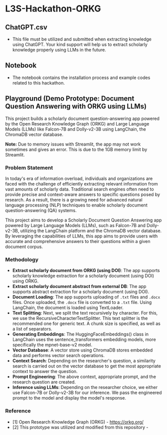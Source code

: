 # L3S-Hackathon-ORKG

## ChatGPT.csv

 - This file must be utilized and submitted when extracting knowledge using ChatGPT. Your kind support will help us to extract scholarly knowledge properly using LLMs in the future.

## Notebook

- The notebook contains the installation process and example codes related to this hackathon.  

## Playground (Demo Prototype: Document Question Answering with ORKG using LLMs)

This project builds a scholarly document question-answering app powered by the Open Research Knowledge Graph (ORKG) and Large Language Models (LLMs) like Falcon-7B and Dolly-v2-3B using LangChain, the ChromaDB vector database.

**Note:** Due to memory issues with Streamlit, the app may not work sometimes and gives an error. This is due to the 1GB memory limit by Streamlit.

### Problem Statement

In today's era of information overload, individuals and organizations are faced with the challenge of efficiently extracting relevant information from vast amounts of scholarly data. Traditional search engines often need to provide precise and context-aware answers to specific questions posed by research. As a result, there is a growing need for advanced natural language processing (NLP) techniques to enable scholarly document question-answering (QA) systems.

This project aims to develop a Scholarly Document Question Answering app powered by Large Language Models (LLMs), such as Falcon-7B and Dolly-v2-3B, utilizing the LangChain platform and the ChromaDB vector database. By leveraging the capabilities of LLMs, this app aims to provide users with accurate and comprehensive answers to their questions within a given document corpus.

### Methodology

- **Extract scholarly document from ORKG (using DOI)**: The app supports scholarly knowledge extraction for a scholarly document (using DOI) using ORKG.
- **Extract scholarly document abstract from external DB**: The app supports abstract extraction for a scholarly document (using DOI).
- **Document Loading**: The app supports uploading of `.txt` files and `.docx` files. Once uploaded, the `.docx` file is converted to a `.txt` file. Using LangChain, the document is loaded using TextLoader.
- **Text Splitting**: Next, we split the text recursively by character. For this, we use the RecursiveCharacterTextSplitter. This text splitter is the recommended one for generic text. A chunk size is specified, as well as a list of separators.
- **Generating Embeddings**: The HuggingFaceEmbeddings() class in LangChain uses the sentence_transformers embedding models, more specifically the mpnet-base-v2 model.
- **Vector Database**: A vector store using ChromaDB stores embedded data and performs vector search operations.
- **Context Search**: Depending on the researcher's question, a similarity search is carried out on the vector database to get the most appropriate context to answer the question.
- **Prompt Engineering**: The above context, appropriate prompt, and the research question are created.
- **Inference using LLMs**: Depending on the researcher choice, we either use Falcon-7B or Dolly-v2-3B for our inference. We pass the engineered prompt to the model and display the model's response.

### Reference

- [1] Open Research Knowledge Graph (ORKG) - https://orkg.org/ 
- [2] This prototype was utilized and modified from this repository  - 
